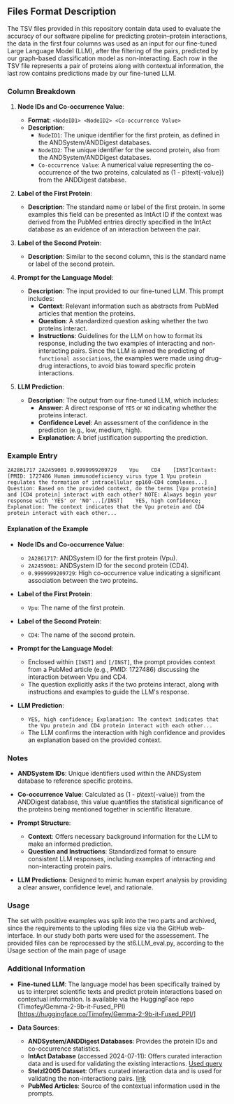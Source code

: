 ## Files Format Description

The TSV files provided in this repository contain data used to evaluate the accuracy of our software pipeline for predicting protein–protein interactions, the data in the first four columns was used as an input for our fine-tuned Large Language Model (LLM), after the filtering of the pairs, predicted by our graph-based classification model as non-interacting. Each row in the TSV file represents a pair of proteins along with contextual information, the last row contains predictions made by our fine-tuned LLM.

### Column Breakdown

1. **Node IDs and Co-occurrence Value**:
   - **Format**: `<NodeID1> <NodeID2> <Co-occurrence Value>`
   - **Description**:
     - `NodeID1`: The unique identifier for the first protein, as defined in the ANDSystem/ANDDigest databases.
     - `NodeID2`: The unique identifier for the second protein, also from the ANDSystem/ANDDigest databases.
     - `Co-occurrence Value`: A numerical value representing the co-occurrence of the two proteins, calculated as \(1 - p\text{-value}\) from the ANDDigest database.

2. **Label of the First Protein**:
   - **Description**: The standard name or label of the first protein. In some examples this field can be presented as IntAct ID if the context was derived from the PubMed entries directly specified in the IntAct database as an evidence of an interaction between the pair. 

3. **Label of the Second Protein**:
   - **Description**: Similar to the second column, this is the standard name or label of the second protein.

4. **Prompt for the Language Model**:
   - **Description**: The input provided to our fine-tuned LLM. This prompt includes:
     - **Context**: Relevant information such as abstracts from PubMed articles that mention the proteins.
     - **Question**: A standardized question asking whether the two proteins interact.
     - **Instructions**: Guidelines for the LLM on how to format its response, including the two examples of interacting and non-interacting pairs. Since the LLM is aimed the predicting of `functional associations`, the examples were made using drug–drug interactions, to avoid bias toward specific protein interactions.

5. **LLM Prediction**:
   - **Description**: The output from our fine-tuned LLM, which includes:
     - **Answer**: A direct response of `YES` or `NO` indicating whether the proteins interact.
     - **Confidence Level**: An assessment of the confidence in the prediction (e.g., low, medium, high).
     - **Explanation**: A brief justification supporting the prediction.

### Example Entry

```
2A2861717 2A2459001 0.9999999209729    Vpu    CD4    [INST]Context: [PMID: 1727486 Human immunodeficiency virus type 1 Vpu protein regulates the formation of intracellular gp160-CD4 complexes...] Question: Based on the provided context, do the terms [Vpu protein] and [CD4 protein] interact with each other? NOTE: Always begin your response with 'YES' or 'NO'...[/INST]    YES, high confidence; Explanation: The context indicates that the Vpu protein and CD4 protein interact with each other...
```

#### Explanation of the Example

- **Node IDs and Co-occurrence Value**:
  - `2A2861717`: ANDSystem ID for the first protein (Vpu).
  - `2A2459001`: ANDSystem ID for the second protein (CD4).
  - `0.9999999209729`: High co-occurrence value indicating a significant association between the two proteins.

- **Label of the First Protein**:
  - `Vpu`: The name of the first protein.

- **Label of the Second Protein**:
  - `CD4`: The name of the second protein.

- **Prompt for the Language Model**:
  - Enclosed within `[INST]` and `[/INST]`, the prompt provides context from a PubMed article (e.g., PMID: 1727486) discussing the interaction between Vpu and CD4.
  - The question explicitly asks if the two proteins interact, along with instructions and examples to guide the LLM's response.

- **LLM Prediction**:
  - `YES, high confidence; Explanation: The context indicates that the Vpu protein and CD4 protein interact with each other...`
  - The LLM confirms the interaction with high confidence and provides an explanation based on the provided context.

### Notes

- **ANDSystem IDs**: Unique identifiers used within the ANDSystem database to reference specific proteins.

- **Co-occurrence Value**: Calculated as \(1 - p\text{-value}\) from the ANDDigest database, this value quantifies the statistical significance of the proteins being mentioned together in scientific literature.

- **Prompt Structure**:
  - **Context**: Offers necessary background information for the LLM to make an informed prediction.
  - **Question and Instructions**: Standardized format to ensure consistent LLM responses, including examples of interacting and non-interacting protein pairs.

- **LLM Predictions**: Designed to mimic human expert analysis by providing a clear answer, confidence level, and rationale.

### Usage

The set with positive examples was split into the two parts and archived, since the requirements to the uploding files size via the GitHub web-interface. In our study both parts were used for the assessement. The provided files can be reprocessed by the st6.LLM_eval.py, according to the  Usage section of the main page of  usage

### Additional Information

- **Fine-tuned LLM**: The language model has been specifically trained by us to interpret scientific texts and predict protein interactions based on contextual information. Is available via the HuggingFace repo (Timofey/Gemma-2-9b-it-Fused_PPI)[https://huggingface.co/Timofey/Gemma-2-9b-it-Fused_PPI/]

- **Data Sources**:
  - **ANDSystem/ANDDigest Databases**: Provides the protein IDs and co-occurrence statistics.
  - **IntAct Database** (accessed 2024-07-11): Offers curated interaction data and is used for validating the existing interactions. [Used query](https://www.ebi.ac.uk/intact/search?query=species:9606&interactorTypesFilter=protein&interactionTypesFil-ter=physical%20association,direct%20interaction&interactionHostOrganismsFilter=Homo%20sapiens)
  - **Stelzl2005 Dataset**: Offers curated interaction data and is used for validating the non-interactiong pairs. [link](http://www.russelllab.org/negatives/)
  - **PubMed Articles**: Source of the contextual information used in the prompts.
